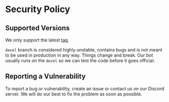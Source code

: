 # Security Policy

## Supported Versions

We only support the latest [tag](https://github.com/sinus-x/rubbergoddess/tags).

`devel` branch is considered highly unstable, contains bugs and is not meant to be used in production in any way. Things change and break. Our bot usually runs on the `devel` so we can test the code before it goes official.

## Reporting a Vulnerability

To report a bug or vulnerability, create an issue or contact us on our Discord server. We will do our best to fix the problem as soon as possible.
